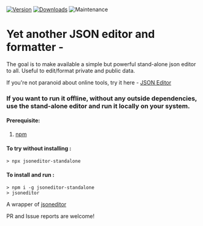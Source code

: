 
[![Version](https://img.shields.io/npm/v/jsoneditor-standalone.svg)](https://www.npmjs.com/package/jsoneditor-standalone)
[![Downloads](https://img.shields.io/npm/dm/jsoneditor-standalone.svg)](https://www.npmjs.com/package/jsoneditor-standalone)
![Maintenance](https://img.shields.io/maintenance/yes/2019.svg)

# Yet another JSON editor and formatter -

The goal is to make available a simple but powerful stand-alone json editor to all. Useful to edit/format private and public data.

If you're not paranoid about online tools, try it here - [JSON Editor](https://mishra-ankit.github.io/jsoneditor-standalone/index.html)

### If you want to run it offline, without any outside dependencies, use the stand-alone editor and run it locally on your system.

#### Prerequisite:
1. [npm](https://www.npmjs.com/get-npm)

#### To try without installing :
```
> npx jsoneditor-standalone
```
#### To install and run :

```
> npm i -g jsoneditor-standalone
> jsoneditor
```

A wrapper of [jsoneditor](https://github.com/josdejong/jsoneditor)


PR and Issue reports are welcome!
